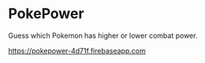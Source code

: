 # PokePower
Guess which Pokemon has higher or lower combat power.

https://pokepower-4d71f.firebaseapp.com
